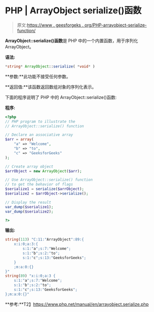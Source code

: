 # PHP | ArrayObject serialize()函数

> 原文:[https://www . geesforgeks . org/PHP-arrayobject-serialize-function/](https://www.geeksforgeeks.org/php-arrayobject-serialize-function/)

**ArrayObject::serialize()函数**是 PHP 中的一个内置函数，用于序列化 ArrayObject。

**语法:**

```php
*string* ArrayObject::serialize( *void* )
```

**参数:**此功能不接受任何参数。

**返回值:**该函数返回数组对象的序列化表示。

下面的程序说明了 PHP 中的 ArrayObject::serialize()函数:

**程序:**

```php
<?php 
// PHP program to illustrate the 
// ArrayObject::serialize() function 

// Declare an associative array
$arr = array(
    "a" => "Welcome",
    "b" => "to", 
    "c" => "GeeksforGeeks"
); 

// Create array object 
$arrObject = new ArrayObject($arr); 

// Use ArrayObject::serialize() function
// to get the behavior of flags
$serialize1 = serialize($arrObject);
$serialize2 = $arrObject->serialize();

// Display the result
var_dump($serialize1); 
var_dump($serialize2); 

?> 
```

**输出:**

```php
string(113) "C:11:"ArrayObject":89:{
    x:i:0;a:3:{
        s:1:"a";s:7:"Welcome";
        s:1:"b";s:2:"to";
        s:1:"c";s:13:"GeeksforGeeks";
    }
    ;m:a:0:{}
}"
string(89) "x:i:0;a:3 {
    s:1:"a";s:7:"Welcome";
    s:1:"b";s:2:"to";
    s:1:"c";s:13:"GeeksforGeeks";
};m:a:0:{}"

```

**参考:**T2】https://www.php.net/manual/en/arrayobject.serialize.php